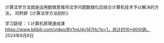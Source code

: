 计算法学方法就是运用数据思维将法学问题数据化后结合计算机技术予以解决的方法。
邓矜婷《计算法学方法初阶》

学习路径：
1.计算机原理速成课 https://www.bilibili.com/video/BV1mU4y147Hc?p=1，共计约10*40分钟。
2024年6月8日
